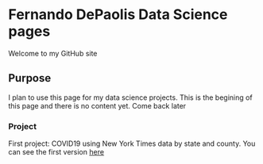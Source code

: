 # Fernando DePaolis Data Science pages
Welcome to my GitHub site


## Purpose
I plan to use this page for my data science projects. This is the begining of this page and there is no content yet. Come back later

### Project
First project: COVID19 using New York Times data by state and county. You can see the first version <a href="COVID19.html" title="COVID19">here</a>
